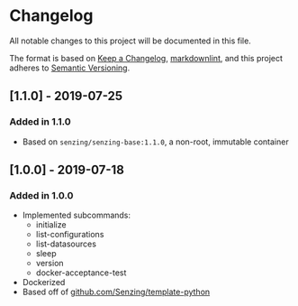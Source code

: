# Changelog

All notable changes to this project will be documented in this file.

The format is based on [Keep a Changelog](https://keepachangelog.com/en/1.0.0/),
[markdownlint](https://dlaa.me/markdownlint/),
and this project adheres to [Semantic Versioning](https://semver.org/spec/v2.0.0.html).

## [1.1.0] - 2019-07-25

### Added in 1.1.0

- Based on `senzing/senzing-base:1.1.0`, a non-root, immutable container

## [1.0.0] - 2019-07-18

### Added in 1.0.0

- Implemented subcommands:
  - initialize
  - list-configurations
  - list-datasources
  - sleep
  - version
  - docker-acceptance-test
- Dockerized
- Based off of [github.com/Senzing/template-python](https://github.com/Senzing/template-python)
